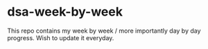 # dsa-week-by-week
This repo contains my week by week / more importantly day by day progress. Wish to update it everyday.
